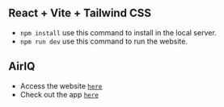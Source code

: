 ## React + Vite + Tailwind CSS
- `npm install` use this command to install in the local server.
- `npm run dev` use this command to run the website.


## AirIQ 
- Access the website [`here`](https://air-iq.netlify.app/)
- Check out the app [`here`](https://github.com/Hemanth5603/AirIQ)
